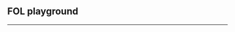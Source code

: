 ## FOL playground

---

~~~{.Playground .ForallxQLPlus options="fonts tabindent resize render" guides="fitch"} 
~~~